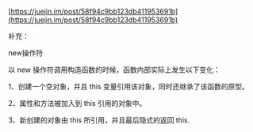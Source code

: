 [https://juejin.im/post/58f94c9bb123db411953691b](https://juejin.im/post/58f94c9bb123db411953691b)

补充：

new操作符

以 new 操作符调用构造函数的时候，函数内部实际上发生以下变化：

1、创建一个空对象，并且 this 变量引用该对象，同时还继承了该函数的原型。

2、属性和方法被加入到 this 引用的对象中。

3、新创建的对象由 this 所引用，并且最后隐式的返回 this.



